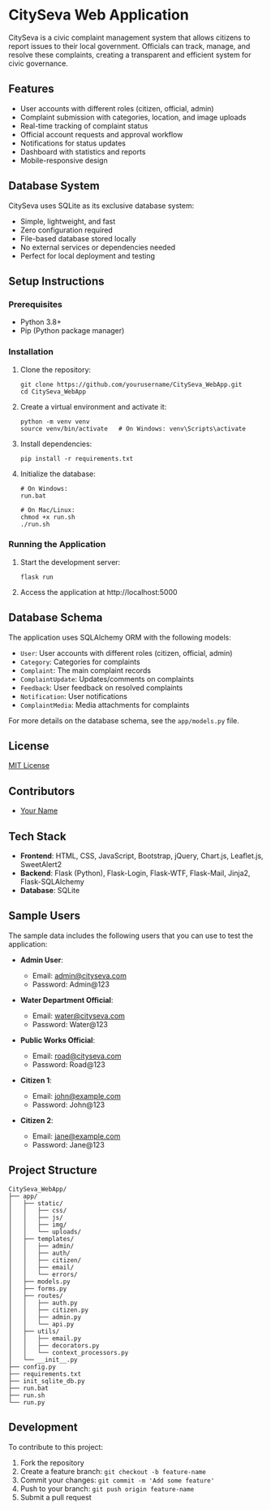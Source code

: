 # CitySeva Web Application

CitySeva is a civic complaint management system that allows citizens to report issues to their local government. Officials can track, manage, and resolve these complaints, creating a transparent and efficient system for civic governance.

## Features

- User accounts with different roles (citizen, official, admin)
- Complaint submission with categories, location, and image uploads
- Real-time tracking of complaint status
- Official account requests and approval workflow
- Notifications for status updates
- Dashboard with statistics and reports
- Mobile-responsive design

## Database System

CitySeva uses SQLite as its exclusive database system:
- Simple, lightweight, and fast
- Zero configuration required
- File-based database stored locally
- No external services or dependencies needed
- Perfect for local deployment and testing

## Setup Instructions

### Prerequisites

- Python 3.8+
- Pip (Python package manager)

### Installation

1. Clone the repository:
   ```
   git clone https://github.com/yourusername/CitySeva_WebApp.git
   cd CitySeva_WebApp
   ```

2. Create a virtual environment and activate it:
   ```
   python -m venv venv
   source venv/bin/activate   # On Windows: venv\Scripts\activate
   ```

3. Install dependencies:
   ```
   pip install -r requirements.txt
   ```

4. Initialize the database:
   ```
   # On Windows:
   run.bat
   
   # On Mac/Linux:
   chmod +x run.sh
   ./run.sh
   ```

### Running the Application

1. Start the development server:
   ```
   flask run
   ```

2. Access the application at http://localhost:5000

## Database Schema

The application uses SQLAlchemy ORM with the following models:

- `User`: User accounts with different roles (citizen, official, admin)
- `Category`: Categories for complaints
- `Complaint`: The main complaint records
- `ComplaintUpdate`: Updates/comments on complaints
- `Feedback`: User feedback on resolved complaints
- `Notification`: User notifications
- `ComplaintMedia`: Media attachments for complaints

For more details on the database schema, see the `app/models.py` file.

## License

[MIT License](LICENSE)

## Contributors

- [Your Name](https://github.com/yourusername)

## Tech Stack

- **Frontend**: HTML, CSS, JavaScript, Bootstrap, jQuery, Chart.js, Leaflet.js, SweetAlert2
- **Backend**: Flask (Python), Flask-Login, Flask-WTF, Flask-Mail, Jinja2, Flask-SQLAlchemy
- **Database**: SQLite

## Sample Users

The sample data includes the following users that you can use to test the application:

- **Admin User**:
  - Email: admin@cityseva.com
  - Password: Admin@123

- **Water Department Official**:
  - Email: water@cityseva.com
  - Password: Water@123

- **Public Works Official**:
  - Email: road@cityseva.com
  - Password: Road@123

- **Citizen 1**:
  - Email: john@example.com
  - Password: John@123

- **Citizen 2**:
  - Email: jane@example.com
  - Password: Jane@123

## Project Structure

```
CitySeva_WebApp/
├── app/
│   ├── static/
│   │   ├── css/
│   │   ├── js/
│   │   ├── img/
│   │   └── uploads/
│   ├── templates/
│   │   ├── admin/
│   │   ├── auth/
│   │   ├── citizen/
│   │   ├── email/
│   │   └── errors/
│   ├── models.py
│   ├── forms.py
│   ├── routes/
│   │   ├── auth.py
│   │   ├── citizen.py
│   │   ├── admin.py
│   │   └── api.py
│   ├── utils/
│   │   ├── email.py
│   │   ├── decorators.py
│   │   └── context_processors.py
│   └── __init__.py
├── config.py
├── requirements.txt
├── init_sqlite_db.py
├── run.bat
├── run.sh
└── run.py
```

## Development

To contribute to this project:

1. Fork the repository
2. Create a feature branch: `git checkout -b feature-name`
3. Commit your changes: `git commit -m 'Add some feature'`
4. Push to your branch: `git push origin feature-name`
5. Submit a pull request
